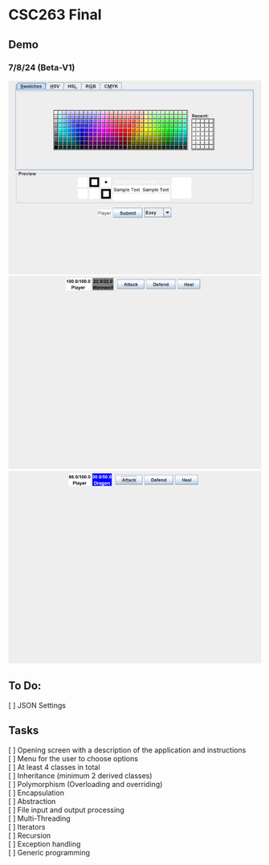 # CSC263 Final


## Demo
### 7/8/24 (Beta-V1)
![](./demo/7.18.24/image1.webp)
![](./demo/7.18.24/image2.webp)
![](./demo/7.18.24/image3.webp)
## To Do:
[ ] JSON Settings

## Tasks
[ ] Opening screen with a description of the application and instructions\
[ ] Menu for the user to choose options\
[ ] At least 4 classes in total\
[ ] Inheritance (minimum 2 derived classes)\
[ ] Polymorphism (Overloading and overriding)\
[ ] Encapsulation\
[ ] Abstraction\
[ ] File input and output processing\
[ ] Multi-Threading\
[ ] Iterators\
[ ] Recursion \
[ ] Exception handling\
[ ] Generic programming